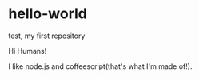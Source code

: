 # hello-world
test, my first repository

Hi Humans!

I like node.js and coffeescript(that's what I'm made of!).
